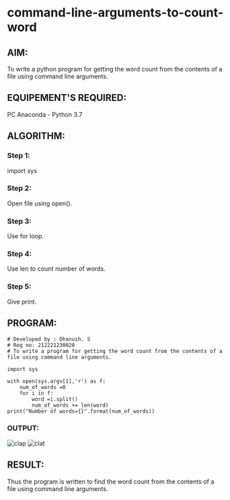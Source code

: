 # command-line-arguments-to-count-word
## AIM:
To write a python program for getting the word count from the contents of a file using command line arguments.
## EQUIPEMENT'S REQUIRED: 
PC
Anaconda - Python 3.7
## ALGORITHM: 
### Step 1:
import sys

### Step 2: 
Open file using open().
 
### Step 3: 
Use for loop.

### Step 4:  
Use len to count number of words.

### Step 5: 
Give print.

## PROGRAM: 
~~~
# Developed by : Dhanush. S
# Reg no: 212221230020
# To write a program for getting the word count from the contents of a file using command line arguments.

import sys

with open(sys.argv[1],'r') as f:
    num_of_words =0
    for i in f:
        word =i.split()
        num_of_words += len(word)
print("Number of words={}".format(num_of_words)) 
~~~

### OUTPUT:
![clap](https://user-images.githubusercontent.com/95356096/154281684-7d5f13c5-0464-41bb-89cf-d5f334bd5cce.png)
![clat](https://user-images.githubusercontent.com/95356096/154282924-811941f4-1d60-44b4-8d1b-e987f81377ac.png)




## RESULT:
Thus the program is written to find the word count from the contents of a file using command line arguments.

